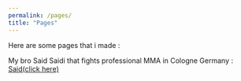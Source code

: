 ```yaml
---
permalink: /pages/
title: "Pages"
---
```



Here are some pages that i made :

My bro Said Saidi that fights professional MMA in Cologne Germany : <a href="https://xn4k.github.io/saidmma/">Said(click here)</a>
